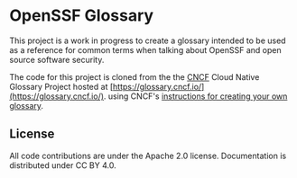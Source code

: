 
# OpenSSF Glossary

This project is a work in progress to create a glossary intended to be used as a reference for common terms when talking about OpenSSF and open source software security.

The code for this project is cloned from the the [CNCF](https://www.cncf.io/) Cloud Native Glossary Project hosted at [https://glossary.cncf.io/](https://glossary.cncf.io/). using CNCF's [instructions for creating your own glossary](spin-new-glossary.md).

## License

All code contributions are under the Apache 2.0 license. Documentation is distributed under CC BY 4.0.
